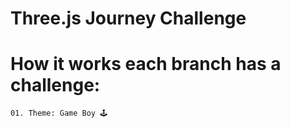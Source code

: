 # Three.js Journey Challenge

# How it works each branch has a challenge:

    01. Theme: Game Boy 🕹️
